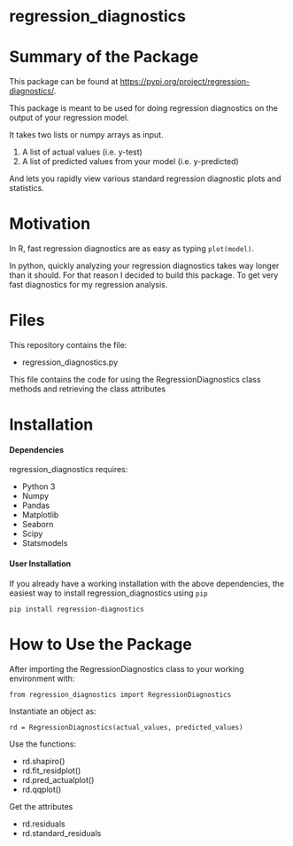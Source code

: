 # regression_diagnostics

# Summary of the Package

This package can be found at https://pypi.org/project/regression-diagnostics/.

This package is meant to be used for doing regression diagnostics on the output of your regression model.

It takes two lists or numpy arrays as input.

1. A  list of actual values (i.e. y-test)
2. A list of predicted values from your model (i.e. y-predicted)

And lets you rapidly view various standard regression diagnostic plots and statistics.

# Motivation

In R, fast regression diagnostics are as easy as typing `plot(model)`.

In python, quickly analyzing your regression diagnostics takes way longer than it should. For that reason I decided to build this package. To get very fast diagnostics for my regression analysis.

# Files

This repository contains the file:

- regression_diagnostics.py

This file contains the code for using the RegressionDiagnostics class methods and retrieving the class attributes

# Installation

#### Dependencies
regression_diagnostics requires:
- Python 3
- Numpy
- Pandas
- Matplotlib
- Seaborn
- Scipy
- Statsmodels

#### User Installation

If you already have a working installation with the above dependencies, the easiest way to install regression_diagnostics using `pip`

`pip install regression-diagnostics`

# How to Use the Package

After importing the RegressionDiagnostics class to your working environment with:

`from regression_diagnostics import RegressionDiagnostics`

Instantiate an object as:

`rd = RegressionDiagnostics(actual_values, predicted_values)`

Use the functions:

- rd.shapiro()
- rd.fit_residplot()
- rd.pred_actualplot()
- rd.qqplot()

Get the attributes

- rd.residuals
- rd.standard_residuals

